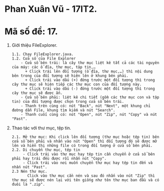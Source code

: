 # Phan Xuân Vũ - 17IT2.
# Mã số đề: 17.

1. Giới thiệu FileExplorer.

       1.1. Chạy FileExplorer.java.
       1.2. Cửa sổ của File Explorer
           - Cửa sổ bên trái: là cây thư mục liệt kê tất cả các tài nguyên của máy: các ổ đĩa, thư mục, tập tin,…
             + Click trái lên đối tượng (ổ đĩa, thư mục,…) thì nội dung bên trong của đối tượng sẽ hiện lên ở khung bên phải.
             + Click trái vào dấu (+) đứng trước một đối tượng thì trong cây thư mục sẽ hiện tiếp các thư mục con của đối tượng này.
             + Click trái vào dấu (-) đứng trước một đối tượng thì trong cây thư mục sẽ được ẩn.
           - Cửa sổ bên phải: liệt kê chi tiết (gồm các thư mục con và tập tin) của đối tượng được chọn trong cửa sổ bên trái.
           - Thanh trên cùng có: nút "Back", nút "Next", một khung chỉ đường dẫn File, khung tìm kiếm và nút "Search".
           - Thanh cuối cùng có: nút "Open", nút "Zip", nút "Copy" và nút "Past".
2. Thao tác với thư mục, tệp tin.

       2.1. Mở thư mục: Khi click lên đối tượng (thư mục hoặc tệp tin) bên cửa sổ bên phải và nhấn vào nút "Open" thì đối tượng đó sẽ được mở lên và hiển thị những file có trong đối tượng ở cửa sổ bên phải.
       2.2. Di chuyển thư mục, tệp tin
            - Click trái vào thư mục hay tệp tin cần chuyển ở cửa sổ bên phải hay trái đều được rồi nhấn nút "Copy".
            - Click trái vào nơi muốn chuyển thư mục hay tệp tin đến và nhấn nút "Past".
       2.3 Nén thư mục.
              Click vào thư mục cần nén và sau đó nhấn vào nút "Zip" thì thư mục sẽ được nén lại với tên giống như tên thư mục ban đầu và có đuôi là ".zip".
    
